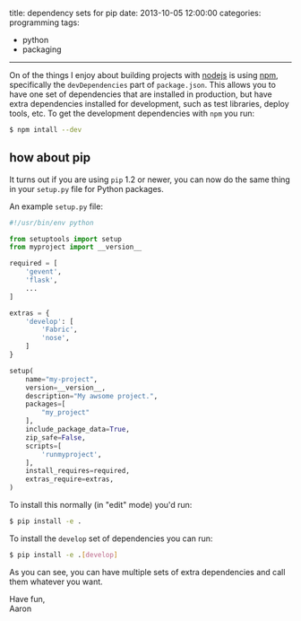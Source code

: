 title: dependency sets for pip
date: 2013-10-05 12:00:00
categories: programming
tags:
 - python
 - packaging
---

On of the things I enjoy about building projects with [nodejs](http://nodejs.org/)
is using [npm](http://npmjs.org), specifically the `devDependencies` part of 
`package.json`. This allows you to have one set of dependencies that are 
installed in production, but have extra dependencies installed for development,
such as test libraries, deploy tools, etc. To get the development dependencies
with `npm` you run:

``` bash
$ npm intall --dev
```

## how about pip
It turns out if you are using `pip` 1.2 or newer, you can now do the same thing
in your `setup.py` file for Python packages.

An example `setup.py` file:

``` python
#!/usr/bin/env python

from setuptools import setup
from myproject import __version__ 

required = [
    'gevent',
    'flask',
    ...
]

extras = {
    'develop': [
        'Fabric',
        'nose',
    ]
}

setup(
    name="my-project",
    version=__version__,
    description="My awsome project.",
    packages=[
        "my_project"
    ],
    include_package_data=True,
    zip_safe=False,
    scripts=[
        'runmyproject',
    ],
    install_requires=required,
    extras_require=extras,
)
```

To install this normally (in "edit" mode) you'd run:

``` bash
$ pip install -e .
```

To install the `develop` set of dependencies you can run:

``` bash
$ pip install -e .[develop]
```

As you can see, you can have multiple sets of extra dependencies and call them
whatever you want.

Have fun,  
Aaron

